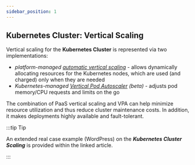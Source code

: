 ```yaml
---
sidebar_position: 1
---
```


## Kubernetes Cluster: Vertical Scaling

Vertical scaling for the **Kubernetes Cluster** is represented via two implementations:

- _platform-managed [automatic vertical scaling](/docs/ApplicationSetting/Scaling%20And%20Clustering/Automatic%20Vertical%20Scaling)_ - allows dynamically allocating resources for the Kubernetes nodes, which are used (and charged) only when they are needed
- _Kubernetes-managed [Vertical Pod Autoscaler](https://cloud.google.com/kubernetes-engine/docs/concepts/verticalpodautoscaler) (beta)_ - adjusts pod memory/CPU requests and limits on the go

The combination of PaaS vertical scaling and VPA can help minimize resource utilization and thus reduce cluster maintenance costs. In addition, it makes deployments highly available and fault-tolerant.

:::tip Tip

An extended real case example (WordPress) on the **_Kubernetes Cluster Scaling_** is provided within the linked article.

:::
